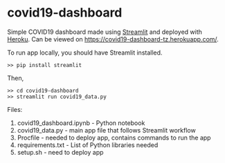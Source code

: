 # covid19-dashboard
Simple COVID19 dashboard made using [Streamlit](https://docs.streamlit.io/en/stable/getting_started.html) and deployed with [Heroku](https://www.heroku.com/python). Can be viewed on https://covid19-dashboard-tz.herokuapp.com/.

To run app locally, you should have Streamlit installed.
```
>> pip install streamlit
```
Then,
```
>> cd covid19-dashboard
>> streamlit run covid19_data.py
```

Files:
1. covid19_dashboard.ipynb - Python notebook 
2. covid19_data.py - main app file that follows Streamlit workflow
3. Procfile - needed to deploy app, contains commands to run the app
4. requirements.txt - List of Python libraries needed
5. setup.sh - need to deploy app
